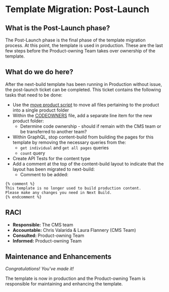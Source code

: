 # Template Migration: Post-Launch

## What is the Post-Launch phase?

The Post-Launch phase is the final phase of the template migration process. At this point, the template is used in production. These are the last few steps before the Product-owning Team takes over ownership of the template.

## What do we do here?

After the next-build template has been running in Production without issue, the post-launch ticket can be completed. This ticket contains the following tasks that need to be done:

- Use the [move product script](https://github.com/department-of-veterans-affairs/next-build/blob/main/scripts/move-product.sh) to move all files pertaining to the product into a single product folder
- Within the [CODEOWNERS](https://github.com/department-of-veterans-affairs/next-build/blob/main/.github/CODEOWNERS) file, add a separate line item for the new product folder:
   - Determine code ownership - should if remain with the CMS team or be transferred to another team?
- Within GraphQL, stop content-build from building the pages for this template by removing the necessary queries from the:
   - `get individual` and `get all pages` queries
   - `count` query
- Create API Tests for the content type
- Add a comment at the top of the content-build layout to indicate that the layout has been migrated to next-build:
   - Comment to be added:
```
{% comment %}
This template is no longer used to build production content.
Please make any changes you need in Next Build.
{% endcomment %}
```


## RACI

- **Responsible:** The CMS team
- **Accountable:** Chris Valarida & Laura Flannery (CMS Team)
- **Consulted:** Product-owning Team
- **Informed:** Product-owning Team

## Maintenance and Enhancements

_Congratulations! You've made it!_

The template is now in production and the Product-owning Team is responsible for maintaining and enhancing the template.
